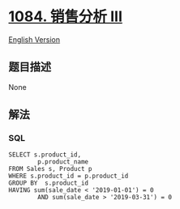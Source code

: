 # [1084. 销售分析 III](https://leetcode-cn.com/problems/sales-analysis-iii)

[English Version](/solution/1000-1099/1084.Sales%20Analysis%20III/README_EN.md)

## 题目描述

<!-- 这里写题目描述 -->

None

## 解法

<!-- 这里可写通用的实现逻辑 -->

<!-- tabs:start -->

### **SQL**

```
SELECT s.product_id,
        p.product_name
FROM Sales s, Product p
WHERE s.product_id = p.product_id
GROUP BY  s.product_id
HAVING sum(sale_date < '2019-01-01') = 0
        AND sum(sale_date > '2019-03-31') = 0
```

<!-- tabs:end -->
